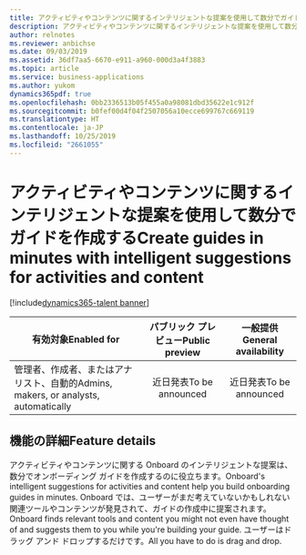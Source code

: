 ```yaml
---
title: アクティビティやコンテンツに関するインテリジェントな提案を使用して数分でガイドを作成する
description: アクティビティやコンテンツに関するインテリジェントな提案を使用して数分でガイドを作成する
author: relnotes
ms.reviewer: anbichse
ms.date: 09/03/2019
ms.assetid: 36df7aa5-6670-e911-a960-000d3a4f3883
ms.topic: article
ms.service: business-applications
ms.author: yukom
dynamics365pdf: true
ms.openlocfilehash: 0bb2336513b05f455a0a98081dbd35622e1c912f
ms.sourcegitcommit: b0fef00d4f04f2507056a10ecce699767c669119
ms.translationtype: HT
ms.contentlocale: ja-JP
ms.lasthandoff: 10/25/2019
ms.locfileid: "2661055"
---
```

# <a name="create-guides-in-minutes-with-intelligent-suggestions-for-activities-and-content"></a><span data-ttu-id="88e5d-103">アクティビティやコンテンツに関するインテリジェントな提案を使用して数分でガイドを作成する</span><span class="sxs-lookup"><span data-stu-id="88e5d-103">Create guides in minutes with intelligent suggestions for activities and content</span></span>
[!include[dynamics365-talent banner](../includes/dynamics365-talent.md)]

| <span data-ttu-id="88e5d-104">有効対象</span><span class="sxs-lookup"><span data-stu-id="88e5d-104">Enabled for</span></span>    |  <span data-ttu-id="88e5d-105">パブリック プレビュー</span><span class="sxs-lookup"><span data-stu-id="88e5d-105">Public preview</span></span> | <span data-ttu-id="88e5d-106">一般提供</span><span class="sxs-lookup"><span data-stu-id="88e5d-106">General availability</span></span> | 
| ---------- | :----------: |:----------: |
|<span data-ttu-id="88e5d-107">管理者、作成者、またはアナリスト、自動的</span><span class="sxs-lookup"><span data-stu-id="88e5d-107">Admins, makers, or analysts, automatically</span></span>|<span data-ttu-id="88e5d-108">近日発表</span><span class="sxs-lookup"><span data-stu-id="88e5d-108">To be announced</span></span>| <span data-ttu-id="88e5d-109">近日発表</span><span class="sxs-lookup"><span data-stu-id="88e5d-109">To be announced</span></span>|






## <a name="feature-details"></a><span data-ttu-id="88e5d-110">機能の詳細</span><span class="sxs-lookup"><span data-stu-id="88e5d-110">Feature details</span></span>
<!--feature detail start -->
<span data-ttu-id="88e5d-111">アクティビティやコンテンツに関する Onboard のインテリジェントな提案は、数分でオンボーディング ガイドを作成するのに役立ちます。</span><span class="sxs-lookup"><span data-stu-id="88e5d-111">Onboard's intelligent suggestions for activities and content help you build onboarding guides in minutes.</span></span> <span data-ttu-id="88e5d-112">Onboard では、ユーザーがまだ考えていないかもしれない関連ツールやコンテンツが発見されて、ガイドの作成中に提案されます。</span><span class="sxs-lookup"><span data-stu-id="88e5d-112">Onboard finds relevant tools and content you might not even have thought of and suggests them to you while you're building your guide.</span></span> <span data-ttu-id="88e5d-113">ユーザーはドラッグ アンド ドロップするだけです。</span><span class="sxs-lookup"><span data-stu-id="88e5d-113">All you have to do is drag and drop.</span></span>
<!--feature detail end -->









